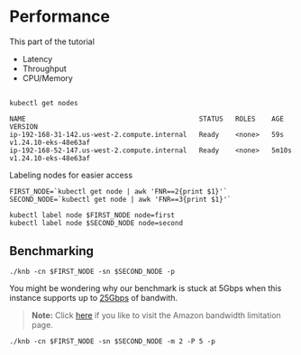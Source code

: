 # Performance

This part of the tutorial 
* Latency
* Throughput
* CPU/Memory


## 

```
kubectl get nodes
```

```
NAME                                           STATUS   ROLES    AGE     VERSION
ip-192-168-31-142.us-west-2.compute.internal   Ready    <none>   59s     v1.24.10-eks-48e63af
ip-192-168-52-147.us-west-2.compute.internal   Ready    <none>   5m10s   v1.24.10-eks-48e63af
```

Labeling nodes for easier access
```
FIRST_NODE=`kubectl get node | awk 'FNR==2{print $1}'`
SECOND_NODE=`kubectl get node | awk 'FNR==3{print $1}'`
```

```
kubectl label node $FIRST_NODE node=first
kubectl label node $SECOND_NODE node=second
```

## Benchmarking

```
./knb -cn $FIRST_NODE -sn $SECOND_NODE -p
```
You might be wondering why our benchmark is stuck at 5Gbps when this instance supports up to [25Gbps](https://aws.amazon.com/ec2/instance-types/) of bandwith. 
> **Note:** Click [here](https://docs.aws.amazon.com/AWSEC2/latest/UserGuide/ec2-instance-network-bandwidth.html) if you like to visit the Amazon bandwidth limitation page.


```
./knb -cn $FIRST_NODE -sn $SECOND_NODE -m 2 -P 5 -p
```
